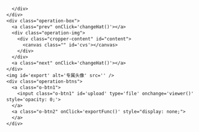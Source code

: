
<html lang="en">
<head>
<head>
  <meta charset='UTF-8'>
  <meta name='viewport' content='width=device-width,maximum-scale=1.0,minimum-scale=1.0'>
  <meta http-equiv='X-UA-Compatible' content='ie=edge'>
  <title>微信头像</title>
  <style>
    a:link{color:#fff;text-decoration: none;}
    a:visited{color:#fff;}
    #export{display:none;margin:0 auto;width:250px;height:250px;margin-top:50px;margin-bottom:50px}
    .operation-btns .o-btn1{background-size:11.6rem 4.325rem}
    .operation-btns .o-btn2{background-size:11.6rem 3.75rem}
    center{color: #fff;}
  </style>
  <link rel="stylesheet" type="text/css" href="https://qnlite.gtimg.com/qqnewslite/css/r-nationaldayhead.872d8e4c.css">
</head>
<body>
  <div class="wrapper">
    <img src="" alt="" class="img-load" style="width: 9.5rem; position: fixed; top: 0px; left: -9999px;">
    <div class="operation-header">
      <div class="h--title">
        
      </div>
    </div>
    <div class="operation-box">
      <a class="prev" onClick='changeHat()'></a>
      <div class="operation-img">
        <div class="cropper-content" id="content">
          <canvas class="" id='cvs'></canvas>
        </div>
      </div>
      <a class="next" onClick='changeHat()'></a>
    </div>
    <img id='export' alt='专属头像' src='' />
    <div class="operation-btns">
      <a class="o-btn1">
        <input class="o-btn1" id='upload' type='file' onchange='viewer()' style='opacity: 0;'>
      </a>
      <a class="o-btn2" onClick='exportFunc()' style="display: none;">
      </a>
    </div>

  </div>
  <div style='display: none'>
    <img id='img' src='' alt='' />
    <img class='hide' id='hat0' src='./hat0.png' />
    <img class='hide' id='hat1' src='./hat1.png' />
    <img class='hide' id='hat2' src='./hat2.png' />
    <img class='hide' id='hat3' src='./hat3.png' />
  </div>

<script src="https://lib.baomitu.com/fabric.js/2.0.0-rc.3/fabric.min.js"></script>
<script>
  var cvs = document.getElementById("cvs");
  var ctx = cvs.getContext("2d");
  var exportImage = document.getElementById("export");
  var img = document.getElementById("img");
  var hat = "hat0";
  var canvasFabric;
  var hatInstance;
  //var screenWidth = window.screen.width < 500 ? window.screen.width : 300;
  var screenWidth = document.getElementById("content").scrollHeight;
  function viewer() {
    var file = document.getElementById("upload").files[0];
    console.log(file);
    var reader = new FileReader;
    if (file) {
      reader.readAsDataURL(file);
      reader.onload = function(e) {
        img.src = reader.result;
        img.onload = function() {
          img2Cvs(img)
        }
      }
    } else {
      img.src = ""
    }
  }
  function img2Cvs(img) {
    cvs.width = img.width;
    cvs.height = img.height;
    cvs.style.display = "block";
    canvasFabric = new fabric.Canvas("cvs", {
      width: screenWidth,
      height: screenWidth,
      backgroundImage: new fabric.Image(img, {
        scaleX: screenWidth / img.width,
        scaleY: screenWidth / img.height
      })
    });
    changeHat();

    document.getElementsByClassName("o-btn1")[0].style.display = "none";
    document.getElementsByClassName("o-btn2")[0].style.display = "block";
    //document.getElementById("tip").style.opacity = 1
  }
  function changeHat() {
    document.getElementById(hat).style.display = "none";
    var hats = document.getElementsByClassName("hide");
    hat = "hat" + (+hat.replace("hat", "") + 1) % hats.length;
    var hatImage = document.getElementById(hat);
    hatImage.style.display = "block";
    if (hatInstance) {
      canvasFabric.remove(hatInstance)
    }
    console.log(hatImage.width);
    console.log(100 / hatImage.width);
    hatInstance = new fabric.Image(hatImage, {
      top: 0,
      left: 0,
      scaleX: screenWidth / hatImage.width,
      scaleY: screenWidth / hatImage.height,
      cornerColor: "#0b3a42",
      cornerStrokeColor: "#fff",
      cornerStyle: "circle",
      transparentCorners: false,
      rotatingPointOffset: 30
    });
    hatInstance.setControlVisible("bl", false);
    hatInstance.setControlVisible("tr", false);
    hatInstance.setControlVisible("tl", false);
    hatInstance.setControlVisible("mr", false);
    hatInstance.setControlVisible("mt", false);
    canvasFabric.add(hatInstance)
  }
  function exportFunc() {
    document.getElementsByClassName("operation-box")[0].style.display = "none";
    document.getElementsByClassName("operation-btns")[0].style.display = "none";

    /*document.getElementById("exportBtn").style.display = "none";
    document.getElementById("tip").innerHTML = "长按图片保存或分享";
    document.getElementById("change").style.display = "none";*/
    cvs.style.display = "none";
    exportImage.style.display = "block";
    exportImage.src = canvasFabric.toDataURL({
      width: screenWidth,
      height: screenWidth
    });
    alert('长按图片保存或分享');
  }
</script>
</html>
